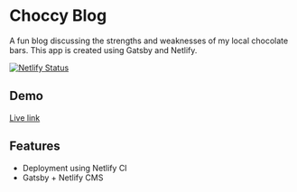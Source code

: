 # Choccy Blog

A fun blog discussing the strengths and weaknesses of my local chocolate bars. This app is created using Gatsby and Netlify.

[![Netlify Status](https://api.netlify.com/api/v1/badges/12880cc1-c23a-4efa-bacb-16f6e805f410/deploy-status)](https://app.netlify.com/sites/choccy/deploys)

## Demo

[Live link](https://choccy.netlify.app/)

## Features

- Deployment using Netlify CI
- Gatsby + Netlify CMS
